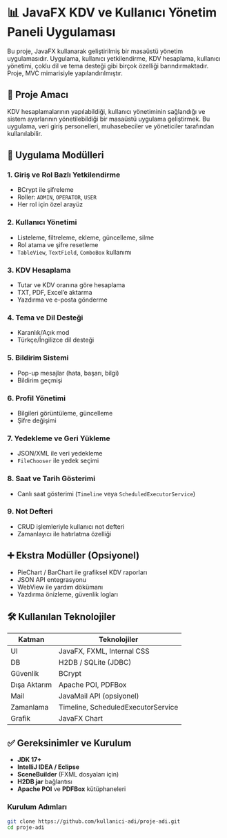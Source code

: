 # 📊 JavaFX KDV ve Kullanıcı Yönetim Paneli Uygulaması

Bu proje, JavaFX kullanarak geliştirilmiş bir masaüstü yönetim uygulamasıdır. Uygulama, kullanıcı yetkilendirme, KDV hesaplama, kullanıcı yönetimi, çoklu dil ve tema desteği gibi birçok özelliği barındırmaktadır. Proje, MVC mimarisiyle yapılandırılmıştır.

## 🎯 Proje Amacı

KDV hesaplamalarının yapılabildiği, kullanıcı yönetiminin sağlandığı ve sistem ayarlarının yönetilebildiği bir masaüstü uygulama geliştirmek. Bu uygulama, veri giriş personelleri, muhasebeciler ve yöneticiler tarafından kullanılabilir.

## 🧩 Uygulama Modülleri

### 1. Giriş ve Rol Bazlı Yetkilendirme
- BCrypt ile şifreleme
- Roller: `ADMIN`, `OPERATOR`, `USER`
- Her rol için özel arayüz

### 2. Kullanıcı Yönetimi
- Listeleme, filtreleme, ekleme, güncelleme, silme
- Rol atama ve şifre resetleme
- `TableView`, `TextField`, `ComboBox` kullanımı

### 3. KDV Hesaplama
- Tutar ve KDV oranına göre hesaplama
- TXT, PDF, Excel’e aktarma
- Yazdırma ve e-posta gönderme

### 4. Tema ve Dil Desteği
- Karanlık/Açık mod
- Türkçe/İngilizce dil desteği

### 5. Bildirim Sistemi
- Pop-up mesajlar (hata, başarı, bilgi)
- Bildirim geçmişi

### 6. Profil Yönetimi
- Bilgileri görüntüleme, güncelleme
- Şifre değişimi

### 7. Yedekleme ve Geri Yükleme
- JSON/XML ile veri yedekleme
- `FileChooser` ile yedek seçimi

### 8. Saat ve Tarih Gösterimi
- Canlı saat gösterimi (`Timeline` veya `ScheduledExecutorService`)

### 9. Not Defteri
- CRUD işlemleriyle kullanıcı not defteri
- Zamanlayıcı ile hatırlatma özelliği

## ➕ Ekstra Modüller (Opsiyonel)
- PieChart / BarChart ile grafiksel KDV raporları
- JSON API entegrasyonu
- WebView ile yardım dökümanı
- Yazdırma önizleme, güvenlik logları

## 🛠 Kullanılan Teknolojiler

| Katman     | Teknolojiler                           |
|------------|----------------------------------------|
| UI         | JavaFX, FXML, Internal CSS             |
| DB         | H2DB / SQLite (JDBC)                   |
| Güvenlik   | BCrypt                                 |
| Dışa Aktarım | Apache POI, PDFBox                   |
| Mail       | JavaMail API (opsiyonel)               |
| Zamanlama  | Timeline, ScheduledExecutorService     |
| Grafik     | JavaFX Chart                           |


## ✅ Gereksinimler ve Kurulum

- **JDK 17+**
- **IntelliJ IDEA / Eclipse**
- **SceneBuilder** (FXML dosyaları için)
- **H2DB jar** bağlantısı
- **Apache POI** ve **PDFBox** kütüphaneleri

### Kurulum Adımları

```bash
git clone https://github.com/kullanici-adi/proje-adi.git
cd proje-adi
